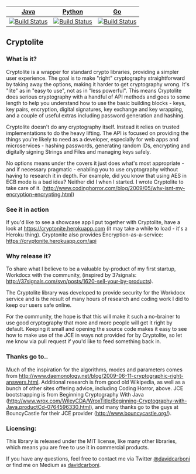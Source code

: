 
| [Java](https://github.com/davidcarboni/cryptolite-java "Java implementation")                                                               | [Python](https://github.com/davidcarboni/cryptolite-python "Python implementation")                                                             | [Go](https://github.com/davidcarboni/cryptolite "Go implementation")                                                              |                                                      
| ------------------------------------------------------------------------------------------------------------------------------------------- | ----------------------------------------------------------------------------------------------------------------------------------------------- | --------------------------------------------------------------------------------------------------------------------------------- |
| [![Build Status](https://travis-ci.org/davidcarboni/cryptolite-java.svg?branch=master)](https://travis-ci.org/davidcarboni/cryptolite-java) | [![Build Status](https://travis-ci.org/davidcarboni/cryptolite-python.svg?branch=master)](https://travis-ci.org/davidcarboni/cryptolite-python) | [![Build Status](https://travis-ci.org/davidcarboni/cryptolite.svg?branch=master)](https://travis-ci.org/davidcarboni/cryptolite) |


Cryptolite
----------


### What is it?

Cryptolite is a wrapper for standard crypto libraries, providing a simpler user experience. The goal is to make "right" cryptography straightforward by taking away the options, making it harder to get cryptography wrong. It's "lite" as in "easy to use", not as in "less powerful". This means Cryptolite does serious cryptography with a handful of API methods and goes to some length to help you understand how to use the basic building blocks - keys, key pairs, encryption, digital signatures, key exchange and key wrapping, and a couple of useful extras including password generation and hashing.

Cryptolite doesn't do any cryptography itself. Instead it relies on trusted implementations to do the heavy lifting. The API is focused on providing the things you're likely to need as a developer, especially for web apps and microservices - hashing passwords, generating random IDs, encrypting and digitally signing Strings and Files and managing keys safely.

No options means under the covers it just does what's most appropriate - and if necessary pragmatic - enabling you to use cryptography without having to research it in depth. For example, did you know that using AES in ECB mode is a bad idea? Neither did I when I started. I wrote Cryptolite to take care of it. (http://www.codinghorror.com/blog/2009/05/why-isnt-my-encryption-encrypting.html)


### See it in action

If you'd like to see a showcase app I put together with Cryptolite, have a look at https://cryptonite.herokuapp.com (it may take a while to load - it's a Heroku thing). Cryptonite also provides Encryption-as-a-service: https://cryptonite.herokuapp.com/api


### Why release it?

To share what I believe to be a valuable by-product of my first startup, Workdocx with the community, (inspired by 37signals: http://37signals.com/svn/posts/1620-sell-your-by-products).

The Cryptolite library was developed to provide security for the Workdocx service and is the result of many hours of research and coding work I did to keep our users safe online.

For the community, the hope is that this will make it such a no-brainer to use good cryptography that more and more people will get it right by default. Keeping it small and opening the source code makes it easy to see how to make use of the JCE in ways not provided for by Cryptolite, so let me know via pull request if you'd like to feed something back in.


### Thanks go to..

Much of the inspiration for the algorithms, modes and parameters comes from http://www.daemonology.net/blog/2009-06-11-cryptographic-right-answers.html. Additional research is from good old Wikipedia, as well as a bunch of other sites offering advice, including Coding Horror, above. JCE bootstrapping is from Beginning Cryptography With Java (http://www.wrox.com/WileyCDA/WroxTitle/Beginning-Cryptography-with-Java.productCd-0764596330.html), and many thanks go to the guys at BouncyCastle for their JCE provider (http://www.bouncycastle.org/).


### Licensing:

This library is released under the MIT license, like many other libraries, which means you are free to use it in commercial products.

If you have any questions, feel free to contact me via Twitter [@davidcarboni](https://twitter.com/davidcarboni) or find me on Medium as [davidcarboni](https://medium.com/@davidcarboni).


